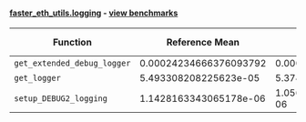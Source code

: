 #### [faster_eth_utils.logging](https://github.com/BobTheBuidler/faster-eth-utils/blob/master/faster_eth_utils/logging.py) - [view benchmarks](https://github.com/BobTheBuidler/faster-eth-utils/blob/master/benchmarks/test_logging_benchmarks.py)

| Function | Reference Mean | Faster Mean | % Change | Speedup (%) | x Faster | Faster |
|----------|---------------|-------------|----------|-------------|----------|--------|
| `get_extended_debug_logger` | 0.00024234666376093792 | 0.0002410859337754788 | 0.52% | 0.52% | 1.01x | ✅ |
| `get_logger` | 5.493308208225623e-05 | 5.374478354558298e-05 | 2.16% | 2.21% | 1.02x | ✅ |
| `setup_DEBUG2_logging` | 1.1428163343065178e-06 | 1.0567232262061337e-06 | 7.53% | 8.15% | 1.08x | ✅ |
